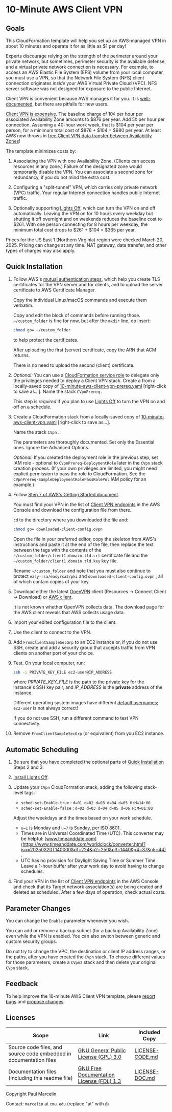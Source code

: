 # 10-Minute AWS Client VPN

## Goals

This CloudFormation template will help you set up an AWS-managed VPN in about
10 minutes and operate it for as little as $1 per day!

Experts discourage relying on the strength of the perimeter around your
private network, but sometimes, perimeter security _is_ the available defense,
and a virtual private network connection is necessary. For example, to access
an AWS Elastic File System (EFS) volume from your local computer, you must use
a VPN, so that the Network File System (NFS) client connection originates
_inside_ your AWS Virtual Private Cloud (VPC). NFS server software was not
designed for exposure to the public Internet.

Client VPN is convenient because AWS manages it for you. It is
[well-documented](https://docs.aws.amazon.com/vpn/latest/clientvpn-admin/what-is.html),
but there are pitfalls for new users.

[Client VPN is expensive](https://aws.amazon.com/vpn/pricing/#AWS_Client_VPN_pricing).
The baseline charge of 10¢ per hour per associated Availability Zone amounts
to $876 per year. Add 5¢ per hour per connection. Assuming a 40-hour work week,
that is $104 per year per person, for a minimum total cost of $876 + $104 =
$980 per year. At least AWS now throws in
[free Client VPN data transfer between Availability Zones](https://aws.amazon.com/about-aws/whats-new/2022/04/aws-data-transfer-price-reduction-privatelink-transit-gateway-client-vpn-services/)!

The template minimizes costs by:

1. Associating the VPN with one Availability Zone. (Clients can access
   resources in any zone.) Failure of the designated zone would temporarily
   disable the VPN. You can associate a second zone for redundancy, if you
   do not mind the extra cost.

2. Configuring a "split-tunnel" VPN, which carries only private network (VPC)
   traffic. Your regular Internet connection handles public Internet traffic.

3. Optionally supporting
   [Lights Off](https://github.com/sqlxpert/lights-off-aws#bonus-delete-and-recreate-expensive-resources-on-a-schedule),
   which can turn the VPN on and off automatically. Leaving the VPN on for 10
   hours every weekday but shutting it off overnight and on weekends reduces
   the baseline cost to $261. With one person connecting for 8 hours per
   weekday, the minimum total cost drops to $261 + $104 = $365 per year.

Prices for the US East 1 (Northern Virginia) region were checked March 20,
2025. Pricing can change at any time. NAT gateway, data transfer, and other
types of charges may also apply.

## Quick Installation

 1. Follow AWS's
    [mutual authentication steps](https://docs.aws.amazon.com/vpn/latest/clientvpn-admin/client-auth-mutual-enable.html),
    which help you create TLS certificates for the VPN server and for clients,
    and to upload the server certificate to AWS Certificate Manager.

    Copy the individual Linux/macOS commands and execute them verbatim.

    Copy and edit the block of commands before running those.
    `~/custom_folder` is fine for now, but after the `mkdir` line, do insert:

    ```bash
    chmod go= ~/custom_folder
    ```

    to help protect the certificates.

    After uploading the first (server) certificate, copy the ARN that ACM
    returns.

    There is no need to upload the second (client) certificate.

 2. _Optional:_ You can use a
    [CloudFormation service role](https://docs.aws.amazon.com/AWSCloudFormation/latest/UserGuide/using-iam-servicerole.html)
    to delegate only the privileges needed to deploy a Client VPN stack.
    Create a from a locally-saved copy of
    [10-minute-aws-client-vpn-prereq.yaml](/10-minute-aws-client-vpn-prereq.yaml?raw=true)
    [right-click to save as...]. Name the stack `CVpnPrereq` .

    This step is _required_ if you plan to use
    [Lights Off](https://github.com/sqlxpert/lights-off-aws#bonus-delete-and-recreate-expensive-resources-on-a-schedule)
    to turn the VPN on and off on a schedule.

 3. Create a CloudFormation stack from a locally-saved copy of
    [10-minute-aws-client-vpn.yaml](/10-minute-aws-client-vpn.yaml?raw=true)
    [right-click to save as...].

    Name the stack `CVpn` .

    The parameters are thoroughly documented. Set only the Essential ones.
    Ignore the Advanced Options.

    _Optional:_ If you created the deployment role in the previous step, set
    IAM role - optional to `CVpnPrereq-DeploymentRole` later in the `CVpn`
    stack creation process. (If your own privileges are limited, you might
    need explicit permission to pass the role to CloudFormation. See the
    `CVpnPrereq-SampleDeploymentRolePassRolePol` IAM policy for an example.)

 4. Follow
    [Step 7 of AWS's Getting Started document](https://docs.aws.amazon.com/vpn/latest/clientvpn-admin/cvpn-getting-started.html#cvpn-getting-started-config).

    You must find your VPN in the list of
    [Client VPN endpoints](https://console.aws.amazon.com/vpc/home#ClientVPNEndpoints:search=ClientVpnEndpoint)
    in the AWS Console and download the configuration file from there.

    `cd` to the directory where you downloaded the file and:

    ```bash
    chmod go= downloaded-client-config.ovpn
    ```

    Open the file in your preferred editor, copy the skeleton from AWS's
    instructions and paste it at the end of the file, then replace the text
    between the tags with the contents of the
    `~/custom_folder/client1.domain.tld.crt` certificate file and the
    `~/custom_folder/client1.domain.tld.key` key file.

    Rename `~/custom_folder` and note that you must also continue to protect
    `easy-rsa/easyrsa3/pki` and `downloaded-client-config.ovpn` , all of which
    contain copies of your key.

 5. Download either the latest
    [OpenVPN](https://openvpn.net) client (Resources &rarr; Connect Client
    &rarr; Download) or
    [AWS client](https://aws.amazon.com/vpn/client-vpn-download/).

    It is not known whether OpenVPN collects data. The download page for the
    AWS client reveals that AWS collects usage data.

 6. Import your edited configuration file to the client.

 7. Use the client to connect to the VPN.

 8. Add `FromClientSampleSecGrp` to an EC2 instance or, if you do not use SSH,
    create and add a security group that accepts traffic from VPN clients on
    another port of your choice.

 9. Test. On your local computer, run:

    ```bash
    ssh -i PRIVATE_KEY_FILE ec2-user@IP_ADDRESS
    ```

    where _PRIVATE_KEY_FILE_ is the path to the private key for the instance's
    SSH key pair, and _IP_ADDRESS_ is the **private** address of the instance.

    Different operating system images have different
    [default usernames](https://docs.aws.amazon.com/AWSEC2/latest/UserGuide/connection-prereqs-general.html#connection-prereqs-get-info-about-instance);
    `ec2-user` is not always correct!

    If you do not use SSH, run a different command to test VPN connectivity.

10. Remove `FromClientSampleSecGrp` (or equivalent) from you EC2 instance.

## Automatic Scheduling

1. Be sure that you have completed the optional parts of
   [Quick Installation](#quick-installation)
   Steps 2 and 3.

2. [Install Lights Off](https://github.com/sqlxpert/lights-off-aws#quick-start).

3. Update your `CVpn` CloudFormation stack, adding the following stack-level
   tags:

   - `sched-set-Enable-true` : `d=01 d=02 d=03 d=04 d=05 H:M=14:00`
   - `sched-set-Enable-false` : `d=02 d=03 d=04 d=05 d=06 H:M=01:00`

   Adjust the weekdays and the times based on your work schedule.

   - `u=1` is Monday and `u=7` is Sunday, per
     [ISO 8601](https://en.wikipedia.org/wiki/ISO_8601#Week_dates).
   - Times are in Universal Coordinated Time (UTC). This converter may be
     helpful:
     [www.timeanddate.com](https://www.timeanddate.com/worldclock/converter.html?iso=20250320T140000&p1=224&p2=250&p3=1440&p4=37&p5=44)
     .
   - UTC has no provision for Daylight Saving Time or Summer Time. Leave a
     1-hour buffer after your work day to avoid having to change schedules.

4. Find your VPN in the list of
   [Client VPN endpoints](https://console.aws.amazon.com/vpc/home#ClientVPNEndpoints:search=ClientVpnEndpoint)
   in the AWS Console and check that its Target network association(s) are
   being created and deleted as scheduled. After a few days of operation,
   check actual costs.

## Parameter Changes

You can change the `Enable` parameter whenever you wish.

You can add or remove a backup subnet (for a backup Availability Zone) even
while the VPN is enabled. You can also switch between generic and custom
security groups.

Do not try to change the VPC, the destination or client IP address ranges, or
the paths, after you have created the `CVpn` stack. To choose different values
for those parameters, create a `CVpn2` stack and then delete your original
`CVpn` stack.

## Feedback

To help improve the 10-minute AWS Client VPN template, please
[report bugs](https://github.com/sqlxpert/10-minute-aws-client-vpn/issues)
and
[propose changes](https://github.com/sqlxpert/10-minute-aws-client-vpn/pulls).

## Licenses

|Scope|Link|Included Copy|
|--|--|--|
|Source code files, and source code embedded in documentation files|[GNU General Public License (GPL) 3.0](http://www.gnu.org/licenses/gpl-3.0.html)|[LICENSE-CODE.md](/LICENSE-CODE.md)|
|Documentation files (including this readme file)|[GNU Free Documentation License (FDL) 1.3](http://www.gnu.org/licenses/fdl-1.3.html)|[LICENSE-DOC.md](/LICENSE-DOC.md)|

Copyright Paul Marcelin

Contact: `marcelin` at `cmu.edu` (replace "at" with `@`)
